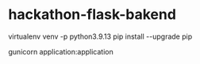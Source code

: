 # hackathon-flask-bakend
virtualenv venv -p python3.9.13
pip install --upgrade pip

gunicorn application:application